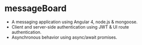 # messageBoard
- A messaging application using Angular 4, node.js & mongoose.
- Client and server-side authentication using JWT & UI route authentication.
- Asynchronous behavior using async/await promises.
